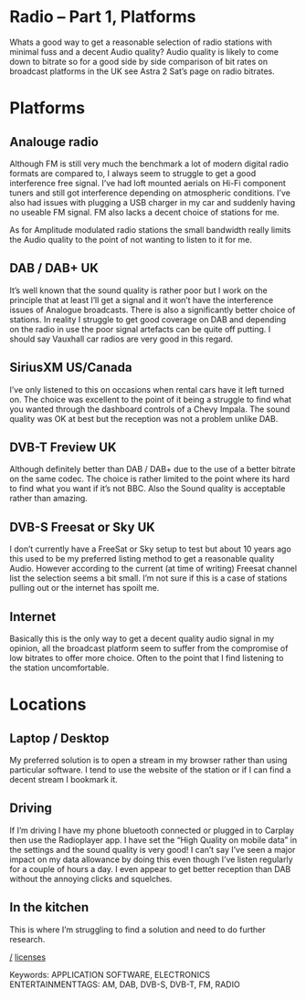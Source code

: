 Radio – Part 1, Platforms
===
Whats a good way to get a reasonable selection of radio stations with minimal fuss and a decent Audio quality? Audio quality is likely to come down to bitrate so for a good side by side comparison of bit rates on broadcast platforms in the UK see Astra 2 Sat’s page on radio bitrates.

# Platforms

## Analouge radio
Although FM is still very much the benchmark a lot of modern digital radio formats are compared to, I always seem to struggle to get a good interference free signal. I’ve had loft mounted aerials on Hi-Fi component tuners and still got interference depending on atmospheric conditions. I’ve also had issues with plugging a USB charger in my car and suddenly having no useable FM signal. FM also lacks a decent choice of stations for me.

As for Amplitude modulated radio stations the small bandwidth really limits the Audio quality to the point of not wanting to listen to it for me.

## DAB / DAB+ UK
It’s well known that the sound quality is rather poor but I work on the principle that at least I’ll get a signal and it won’t have the interference issues of Analogue broadcasts. There is also a significantly better choice of stations. In reality I struggle to get good coverage on DAB and depending on the radio in use the poor signal artefacts can be quite off putting. I should say Vauxhall car radios are very good in this regard.

## SiriusXM US/Canada
I’ve only listened to this on occasions when rental cars have it left turned on. The choice was excellent to the point of it being a struggle to find what you wanted through the dashboard controls of a Chevy Impala. The sound quality was OK at best but the reception was not a problem unlike DAB.

## DVB-T Freview UK
Although definitely better than DAB / DAB+ due to the use of a better bitrate on the same codec. The choice is rather limited to the point where its hard to find what you want if it’s not BBC. Also the Sound quality is acceptable rather than amazing.

## DVB-S Freesat or Sky UK
I don’t currently have a FreeSat or Sky setup to test but about 10 years ago this used to be my preferred listing method to get a reasonable quality Audio. However according to the current (at time of writing) Freesat channel list the selection seems a bit small. I’m not sure if this is a case of stations pulling out or the internet has spoilt me.

## Internet
Basically this is the only way to get a decent quality audio signal in my opinion, all the broadcast platform seem to suffer from the compromise of low bitrates to offer more choice. Often to the point that I find listening to the station uncomfortable.

# Locations

## Laptop / Desktop
My preferred solution is to open a stream in my browser rather than using particular software. I tend to use the website of the station or if I can find a decent stream I bookmark it.

## Driving
If I’m driving I have my phone bluetooth connected or plugged in to Carplay then use the Radioplayer app. I have set the “High Quality on mobile data” in the settings and the sound quality is very good! I can’t say I’ve seen a major impact on my data allowance by doing this even though I’ve listen regularly for a couple of hours a day. I even appear to get better reception than DAB without the annoying clicks and squelches.

## In the kitchen
This is where I’m struggling to find a solution and need to do further research.

[/](/)
[licenses](/licenses)

Keywords: APPLICATION SOFTWARE, ELECTRONICS ENTERTAINMENTTAGS: AM, DAB, DVB-S, DVB-T, FM, RADIO